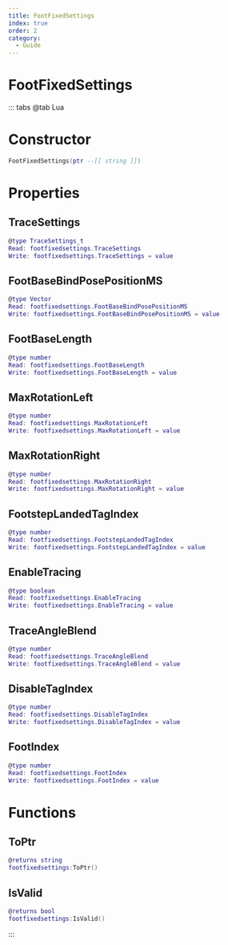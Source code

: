 ```yaml
---
title: FootFixedSettings
index: true
order: 2
category:
  - Guide
---
```


# FootFixedSettings

::: tabs
@tab Lua
# Constructor
```lua
FootFixedSettings(ptr --[[ string ]])
```
# Properties
## TraceSettings 
```lua
@type TraceSettings_t
Read: footfixedsettings.TraceSettings
Write: footfixedsettings.TraceSettings = value
```
## FootBaseBindPosePositionMS 
```lua
@type Vector
Read: footfixedsettings.FootBaseBindPosePositionMS
Write: footfixedsettings.FootBaseBindPosePositionMS = value
```
## FootBaseLength 
```lua
@type number
Read: footfixedsettings.FootBaseLength
Write: footfixedsettings.FootBaseLength = value
```
## MaxRotationLeft 
```lua
@type number
Read: footfixedsettings.MaxRotationLeft
Write: footfixedsettings.MaxRotationLeft = value
```
## MaxRotationRight 
```lua
@type number
Read: footfixedsettings.MaxRotationRight
Write: footfixedsettings.MaxRotationRight = value
```
## FootstepLandedTagIndex 
```lua
@type number
Read: footfixedsettings.FootstepLandedTagIndex
Write: footfixedsettings.FootstepLandedTagIndex = value
```
## EnableTracing 
```lua
@type boolean
Read: footfixedsettings.EnableTracing
Write: footfixedsettings.EnableTracing = value
```
## TraceAngleBlend 
```lua
@type number
Read: footfixedsettings.TraceAngleBlend
Write: footfixedsettings.TraceAngleBlend = value
```
## DisableTagIndex 
```lua
@type number
Read: footfixedsettings.DisableTagIndex
Write: footfixedsettings.DisableTagIndex = value
```
## FootIndex 
```lua
@type number
Read: footfixedsettings.FootIndex
Write: footfixedsettings.FootIndex = value
```
# Functions
## ToPtr
```lua
@returns string
footfixedsettings:ToPtr()
```
## IsValid
```lua
@returns bool
footfixedsettings:IsValid()
```

:::